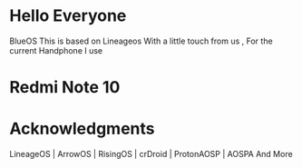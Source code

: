 # Hello Everyone
BlueOS This is based on Lineageos 
With a little touch from us , For the current Handphone I use
# Redmi Note 10 

# Acknowledgments
LineageOS | ArrowOS | RisingOS | crDroid | ProtonAOSP | AOSPA 
And More 
